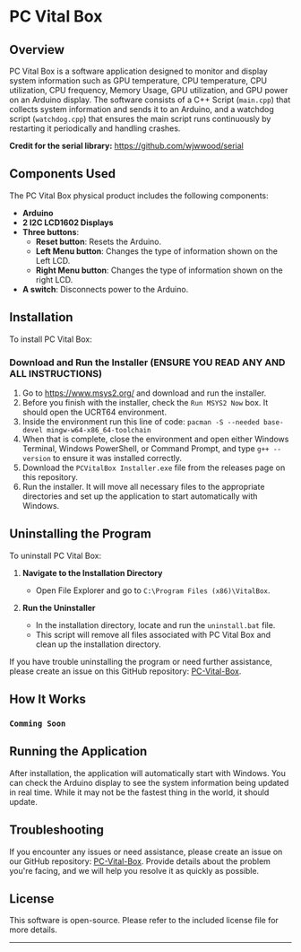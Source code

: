 # PC Vital Box

## Overview
PC Vital Box is a software application designed to monitor and display system information such as GPU temperature, CPU temperature, CPU utilization, CPU frequency, Memory Usage, GPU utilization, and GPU power on an Arduino display. The software consists of a C++ Script (`main.cpp`) that collects system information and sends it to an Arduino, and a watchdog script (`watchdog.cpp`) that ensures the main script runs continuously by restarting it periodically and handling crashes.

**Credit for the serial library:** https://github.com/wjwwood/serial 

## Components Used
The PC Vital Box physical product includes the following components:
- **Arduino**
- **2 I2C LCD1602 Displays**
- **Three buttons**:
  - **Reset button**: Resets the Arduino.
  - **Left Menu button**: Changes the type of information shown on the Left LCD.
  - **Right Menu button**: Changes the type of information shown on the right LCD.
- **A switch**: Disconnects power to the Arduino.

## Installation
To install PC Vital Box:

### Download and Run the Installer (**ENSURE YOU READ ANY AND ALL INSTRUCTIONS**)
1. Go to https://www.msys2.org/ and download and run the installer.
2. Before you finish with the installer, check the `Run MSYS2 Now` box. It should open the UCRT64 environment.
3. Inside the environment run this line of code: `pacman -S --needed base-devel mingw-w64-x86_64-toolchain`
4. When that is complete, close the environment and open either Windows Terminal, Windows PowerShell, or Command Prompt, and type `g++ --version` to ensure it was installed correctly.
5. Download the `PCVitalBox Installer.exe` file from the releases page on this repository.
6. Run the installer. It will move all necessary files to the appropriate directories and set up the application to start automatically with Windows.

## Uninstalling the Program
To uninstall PC Vital Box:

1. **Navigate to the Installation Directory**
   - Open File Explorer and go to `C:\Program Files (x86)\VitalBox`.

2. **Run the Uninstaller**
   - In the installation directory, locate and run the `uninstall.bat` file.
   - This script will remove all files associated with PC Vital Box and clean up the installation directory.

If you have trouble uninstalling the program or need further assistance, please create an issue on this GitHub repository: [PC-Vital-Box](https://github.com/aaron-is-the-best2114/PC-Vital-Box).

## How It Works

### `Comming Soon`

## Running the Application
After installation, the application will automatically start with Windows. You can check the Arduino display to see the system information being updated in real time. While it may not be the fastest thing in the world, it should update.

## Troubleshooting
If you encounter any issues or need assistance, please create an issue on our GitHub repository: [PC-Vital-Box](https://github.com/aaron-is-the-best2114/PC-Vital-Box). Provide details about the problem you're facing, and we will help you resolve it as quickly as possible.

## License
This software is open-source. Please refer to the included license file for more details.

---

